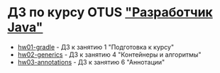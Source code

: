 # ДЗ по курсу OTUS ["Разработчик Java"](https://otus.ru/lessons/java-professional/?utm_source=github&utm_medium=free&utm_campaign=otus)

- [hw01-gradle](./hw01-gradle) - ДЗ к занятию 1 "Подготовка к курсу"
- [hw02-generics](./hw02-generics) - ДЗ к занятию 4 "Контейнеры и алгоритмы"
- [hw03-annotations](./hw03-annotations) - ДЗ к занятию 6 "Аннотации"